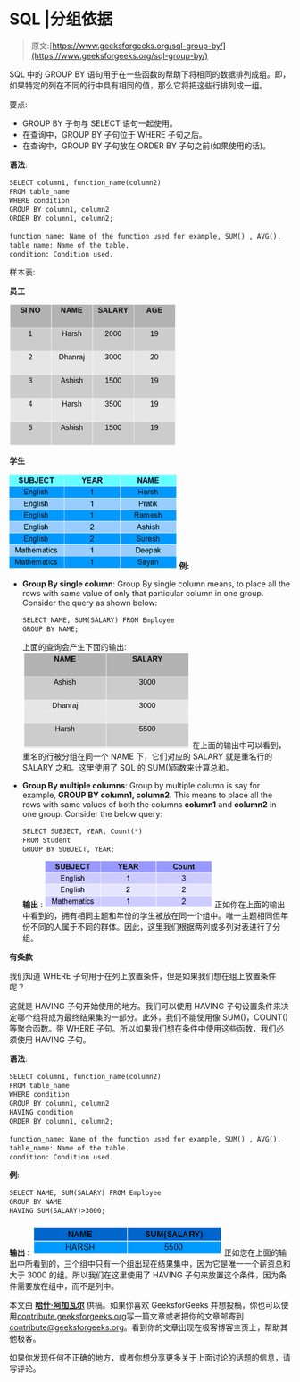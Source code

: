 # SQL |分组依据

> 原文:[https://www.geeksforgeeks.org/sql-group-by/](https://www.geeksforgeeks.org/sql-group-by/)

SQL 中的 GROUP BY 语句用于在一些函数的帮助下将相同的数据排列成组。即，如果特定的列在不同的行中具有相同的值，那么它将把这些行排列成一组。

要点:

*   GROUP BY 子句与 SELECT 语句一起使用。
*   在查询中，GROUP BY 子句位于 WHERE 子句之后。
*   在查询中，GROUP BY 子句放在 ORDER BY 子句之前(如果使用的话)。

**语法**:

```
SELECT column1, function_name(column2)
FROM table_name
WHERE condition
GROUP BY column1, column2
ORDER BY column1, column2;

function_name: Name of the function used for example, SUM() , AVG().
table_name: Name of the table.
condition: Condition used.

```

样本表:

**员工**

[![table](img/97d257127d703675166e55d26208cb55.png)](https://media.geeksforgeeks.org/wp-content/uploads/table8.png)

**学生**

[![Screenshot (54)](img/afac41de5dac92dca152f507403be377.png)](https://media.geeksforgeeks.org/wp-content/uploads/Screenshot-54.png) 
**例:**

*   **Group By single column**: Group By single column means, to place all the rows with same value of only that particular column in one group. Consider the query as shown below:

    ```
    SELECT NAME, SUM(SALARY) FROM Employee 
    GROUP BY NAME;

    ```

    上面的查询会产生下面的输出:
    [![table_out](img/476d4e0f0630dbfd799a23e66e9ffeab.png)](https://media.geeksforgeeks.org/wp-content/uploads/table_out.png) 
    在上面的输出中可以看到，重名的行被分组在同一个 NAME 下，它们对应的 SALARY 就是重名行的 SALARY 之和。这里使用了 SQL 的 SUM()函数来计算总和。

*   **Group By multiple columns**: Group by multiple column is say for example, **GROUP BY column1, column2**. This means to place all the rows with same values of both the columns **column1** and **column2** in one group. Consider the below query:

    ```
    SELECT SUBJECT, YEAR, Count(*)
    FROM Student
    GROUP BY SUBJECT, YEAR;

    ```

    **输出** :
    [![Screenshot (55)](img/852b2809ff9ba5c2e1e6446e203597d1.png)](https://media.geeksforgeeks.org/wp-content/uploads/Screenshot-55.png) 
    正如你在上面的输出中看到的，拥有相同主题和年份的学生被放在同一个组中。唯一主题相同但年份不同的人属于不同的群体。因此，这里我们根据两列或多列对表进行了分组。

**有条款**

我们知道 WHERE 子句用于在列上放置条件，但是如果我们想在组上放置条件呢？

这就是 HAVING 子句开始使用的地方。我们可以使用 HAVING 子句设置条件来决定哪个组将成为最终结果集的一部分。此外，我们不能使用像 SUM()，COUNT()等聚合函数。带 WHERE 子句。所以如果我们想在条件中使用这些函数，我们必须使用 HAVING 子句。

**语法**:

```
SELECT column1, function_name(column2)
FROM table_name
WHERE condition
GROUP BY column1, column2
HAVING condition
ORDER BY column1, column2;

function_name: Name of the function used for example, SUM() , AVG().
table_name: Name of the table.
condition: Condition used.

```

**例**:

```
SELECT NAME, SUM(SALARY) FROM Employee 
GROUP BY NAME
HAVING SUM(SALARY)>3000; 

```

**输出** :
[![Screenshot (56)](img/1e4c7e92a4594d08dce0d89ea66ca3e3.png)](https://media.geeksforgeeks.org/wp-content/uploads/Screenshot-56.png) 
正如您在上面的输出中所看到的，三个组中只有一个组出现在结果集中，因为它是唯一一个薪资总和大于 3000 的组。所以我们在这里使用了 HAVING 子句来放置这个条件，因为条件需要放在组中，而不是列中。

本文由 [**哈什·阿加瓦尔**](https://www.facebook.com/harsh.agarwal.16752) 供稿。如果你喜欢 GeeksforGeeks 并想投稿，你也可以使用[contribute.geeksforgeeks.org](http://www.contribute.geeksforgeeks.org)写一篇文章或者把你的文章邮寄到 contribute@geeksforgeeks.org。看到你的文章出现在极客博客主页上，帮助其他极客。

如果你发现任何不正确的地方，或者你想分享更多关于上面讨论的话题的信息，请写评论。
